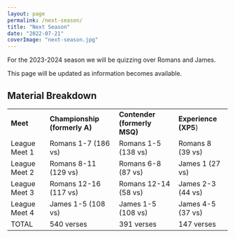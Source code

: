 ```yaml
---
layout: page
permalink: /next-season/
title: "Next Season"
date: "2022-07-21"
coverImage: "next-season.jpg"
---
```


For the 2023-2024 season we will be quizzing over Romans and James.

This page will be updated as information becomes available.

## Material Breakdown

<table><tbody><tr><td><strong>Meet</strong></td><td><strong>Championship (formerly A)</strong></td><td><strong>Contender (formerly MSQ)</strong></td><td><strong>Experience (XP5</strong>)</td></tr><tr><td>League Meet 1</td><td>Romans 1-7 (186 vs)</td><td>Romans 1-5 (138 vs)</td><td>Romans 8 (39 vs)</td></tr><tr><td>League Meet 2</td><td>Romans 8-11 (129 vs)</td><td>Romans 6-8 (87 vs)</td><td>James 1 (27 vs)</td></tr><tr><td>League Meet 3</td><td>Romans 12-16 (117 vs)</td><td>Romans 12-14 (58 vs)</td><td>James 2-3 (44 vs)</td></tr><tr><td>League Meet 4</td><td>James 1-5 (108 vs)</td><td>James 1-5 (108 vs)</td><td>James 4-5 (37 vs)</td></tr><tr><td>TOTAL</td><td>540 verses</td><td>391 verses</td><td>147 verses</td></tr></tbody></table>
